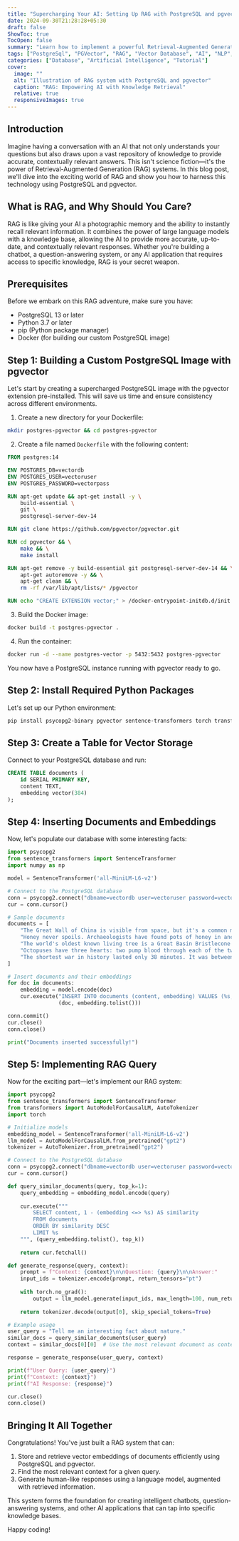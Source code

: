 ```yaml
---
title: "Supercharging Your AI: Setting Up RAG with PostgreSQL and pgvector"
date: 2024-09-30T21:28:28+05:30
draft: false
ShowToc: true
TocOpen: false
summary: "Learn how to implement a powerful Retrieval-Augmented Generation (RAG) system using PostgreSQL and pgvector. This comprehensive guide covers everything from setting up a custom PostgreSQL Docker image to creating a fully functional RAG query system with vector embeddings and language model inference."
tags: ["PostgreSql", "PGVector", "RAG", "Vector Database", "AI", "NLP", "Docker", "GPT", "LLM"]
categories: ["Database", "Artificial Intelligence", "Tutorial"]
cover:
  image: ""
  alt: "Illustration of RAG system with PostgreSQL and pgvector"
  caption: "RAG: Empowering AI with Knowledge Retrieval"
  relative: true
  responsiveImages: true
---
```


## Introduction

Imagine having a conversation with an AI that not only understands your questions but also draws upon a vast repository of knowledge to provide accurate, contextually relevant answers. This isn't science fiction—it's the power of Retrieval-Augmented Generation (RAG) systems. In this blog post, we'll dive into the exciting world of RAG and show you how to harness this technology using PostgreSQL and pgvector.

## What is RAG, and Why Should You Care?

RAG is like giving your AI a photographic memory and the ability to instantly recall relevant information. It combines the power of large language models with a knowledge base, allowing the AI to provide more accurate, up-to-date, and contextually relevant responses. Whether you're building a chatbot, a question-answering system, or any AI application that requires access to specific knowledge, RAG is your secret weapon.

## Prerequisites

Before we embark on this RAG adventure, make sure you have:

- PostgreSQL 13 or later
- Python 3.7 or later
- pip (Python package manager)
- Docker (for building our custom PostgreSQL image)

## Step 1: Building a Custom PostgreSQL Image with pgvector

Let's start by creating a supercharged PostgreSQL image with the pgvector extension pre-installed. This will save us time and ensure consistency across different environments.

1. Create a new directory for your Dockerfile:

```bash
mkdir postgres-pgvector && cd postgres-pgvector
```

2. Create a file named `Dockerfile` with the following content:

```dockerfile
FROM postgres:14

ENV POSTGRES_DB=vectordb
ENV POSTGRES_USER=vectoruser
ENV POSTGRES_PASSWORD=vectorpass

RUN apt-get update && apt-get install -y \
    build-essential \
    git \
    postgresql-server-dev-14

RUN git clone https://github.com/pgvector/pgvector.git

RUN cd pgvector && \
    make && \
    make install

RUN apt-get remove -y build-essential git postgresql-server-dev-14 && \
    apt-get autoremove -y && \
    apt-get clean && \
    rm -rf /var/lib/apt/lists/* /pgvector

RUN echo "CREATE EXTENSION vector;" > /docker-entrypoint-initdb.d/init.sql
```

3. Build the Docker image:

```bash
docker build -t postgres-pgvector .
```

4. Run the container:

```bash
docker run -d --name postgres-vector -p 5432:5432 postgres-pgvector
```

You now have a PostgreSQL instance running with pgvector ready to go.

## Step 2: Install Required Python Packages

Let's set up our Python environment:

```bash
pip install psycopg2-binary pgvector sentence-transformers torch transformers
```

## Step 3: Create a Table for Vector Storage

Connect to your PostgreSQL database and run:

```sql
CREATE TABLE documents (
    id SERIAL PRIMARY KEY,
    content TEXT,
    embedding vector(384)
);
```

## Step 4: Inserting Documents and Embeddings

Now, let's populate our database with some interesting facts:

```python
import psycopg2
from sentence_transformers import SentenceTransformer
import numpy as np

model = SentenceTransformer('all-MiniLM-L6-v2')

# Connect to the PostgreSQL database
conn = psycopg2.connect("dbname=vectordb user=vectoruser password=vectorpass host=localhost")
cur = conn.cursor()

# Sample documents
documents = [
    "The Great Wall of China is visible from space, but it's a common myth that it can be seen from the moon.",
    "Honey never spoils. Archaeologists have found pots of honey in ancient Egyptian tombs that are over 3,000 years old and still perfectly edible.",
    "The world's oldest known living tree is a Great Basin Bristlecone Pine that is over 4,800 years old.",
    "Octopuses have three hearts: two pump blood through each of the two gills, while the third pumps blood through the body.",
    "The shortest war in history lasted only 38 minutes. It was between Britain and Zanzibar on August 27, 1896."
]

# Insert documents and their embeddings
for doc in documents:
    embedding = model.encode(doc)
    cur.execute("INSERT INTO documents (content, embedding) VALUES (%s, %s)",
                (doc, embedding.tolist()))

conn.commit()
cur.close()
conn.close()

print("Documents inserted successfully!")
```

## Step 5: Implementing RAG Query

Now for the exciting part—let's implement our RAG system:

```python
import psycopg2
from sentence_transformers import SentenceTransformer
from transformers import AutoModelForCausalLM, AutoTokenizer
import torch

# Initialize models
embedding_model = SentenceTransformer('all-MiniLM-L6-v2')
llm_model = AutoModelForCausalLM.from_pretrained("gpt2")
tokenizer = AutoTokenizer.from_pretrained("gpt2")

# Connect to the PostgreSQL database
conn = psycopg2.connect("dbname=vectordb user=vectoruser password=vectorpass host=localhost")
cur = conn.cursor()

def query_similar_documents(query, top_k=1):
    query_embedding = embedding_model.encode(query)
    
    cur.execute("""
        SELECT content, 1 - (embedding <=> %s) AS similarity
        FROM documents
        ORDER BY similarity DESC
        LIMIT %s
    """, (query_embedding.tolist(), top_k))
    
    return cur.fetchall()

def generate_response(query, context):
    prompt = f"Context: {context}\n\nQuestion: {query}\n\nAnswer:"
    input_ids = tokenizer.encode(prompt, return_tensors="pt")
    
    with torch.no_grad():
        output = llm_model.generate(input_ids, max_length=100, num_return_sequences=1, no_repeat_ngram_size=2)
    
    return tokenizer.decode(output[0], skip_special_tokens=True)

# Example usage
user_query = "Tell me an interesting fact about nature."
similar_docs = query_similar_documents(user_query)
context = similar_docs[0][0]  # Use the most relevant document as context

response = generate_response(user_query, context)

print(f"User Query: {user_query}")
print(f"Context: {context}")
print(f"AI Response: {response}")

cur.close()
conn.close()
```

## Bringing It All Together

Congratulations! You've just built a RAG system that can:

1. Store and retrieve vector embeddings of documents efficiently using PostgreSQL and pgvector.
2. Find the most relevant context for a given query.
3. Generate human-like responses using a language model, augmented with retrieved information.

This system forms the foundation for creating intelligent chatbots, question-answering systems, and other AI applications that can tap into specific knowledge bases.

Happy coding!
